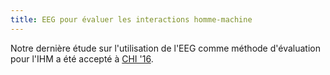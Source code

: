 ```yaml
---
title: EEG pour évaluer les interactions homme-machine
---
```


Notre dernière étude sur l'utilisation de l'EEG comme méthode d'évaluation pour l'IHM a été accepté à [CHI '16](http://chi2016.acm.org/).
